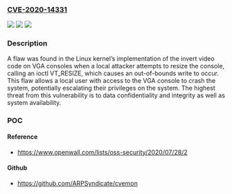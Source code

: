 ### [CVE-2020-14331](https://cve.mitre.org/cgi-bin/cvename.cgi?name=CVE-2020-14331)
![](https://img.shields.io/static/v1?label=Product&message=Linux%20Kernel&color=blue)
![](https://img.shields.io/static/v1?label=Version&message=n%2Fa&color=blue)
![](https://img.shields.io/static/v1?label=Vulnerability&message=CWE-787&color=brighgreen)

### Description

A flaw was found in the Linux kernel’s implementation of the invert video code on VGA consoles when a local attacker attempts to resize the console, calling an ioctl VT_RESIZE, which causes an out-of-bounds write to occur. This flaw allows a local user with access to the VGA console to crash the system, potentially escalating their privileges on the system. The highest threat from this vulnerability is to data confidentiality and integrity as well as system availability.

### POC

#### Reference
- https://www.openwall.com/lists/oss-security/2020/07/28/2

#### Github
- https://github.com/ARPSyndicate/cvemon

